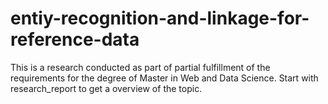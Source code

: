 # entiy-recognition-and-linkage-for-reference-data
This is a research conducted as part of partial fulfillment of the requirements for the degree of Master in Web and Data Science.
Start with research_report to get a overview of the topic.
